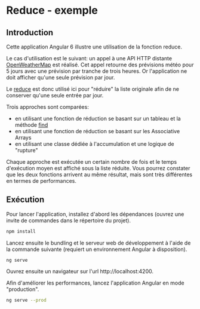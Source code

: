# Reduce - exemple

## Introduction

Cette application Angular 6 illustre une utilisation de la fonction reduce. 

Le cas d'utilisation est le suivant: un appel à une API HTTP distante [OpenWeatherMap](https://openweathermap.org/forecast5) est réalisé. Cet appel retourne des prévisions météo pour 5 jours avec une prévision par tranche de trois heures. Or l'application ne doit afficher qu'une seule prévision par jour. 

Le [reduce](https://developer.mozilla.org/en-US/docs/Web/JavaScript/Reference/Global_Objects/Array/reduce) est donc utilisé ici pour "réduire" la liste originale afin de ne conserver qu'une seule entrée par jour. 

Trois approches sont comparées: 
* en utilisant une fonction de réduction se basant sur un tableau et la méthode [find](https://developer.mozilla.org/en-US/docs/Web/JavaScript/Reference/Global_Objects/Array/find)
* en utilisant une fonction de réduction se basant sur les Associative Arrays 
* en utilisant une classe dédiée à l'accumulation et une logique de "rupture"

Chaque approche est exécutée un certain nombre de fois et le temps d'exécution moyen est affiché sous la liste réduite. Vous pourrez constater que les deux fonctions arrivent au même résultat, mais sont très différentes en termes de performances.

## Exécution

Pour lancer l'application, installez d'abord les dépendances (ouvrez une invite de commandes dans le répertoire du projet).

```Bash
npm install
```

Lancez ensuite le bundling et le serveur web de développement à l'aide de la commande suivante (requiert un environnement Angular à disposition).

```
ng serve
```

Ouvrez ensuite un navigateur sur l'url http://localhost:4200.

Afin d'améliorer les performances, lancez l'application Angular en mode "production".

```Bash
ng serve --prod
```

